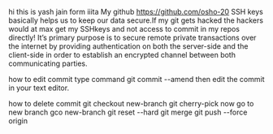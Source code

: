 hi this is yash jain form iiita My github https://github.com/osho-20 
SSH keys basically helps us to keep our data secure.If my git gets hacked the hackers would at max get my SSHkeys and not access to commit in my repos directly! It’s primary purpose is to secure remote private transactions over the internet by providing authentication on both the server-side and the client-side in order to establish an encrypted channel between both communicating parties.


how to edit commit type command git commit --amend then edit the commit in your text editor.


how to delete commit
git checkout new-branch
git cherry-pick <commit hash>
now go to new branch gco new-branch
git reset --hard <commit hash>
git merge <branch name>
git push --force origin <branch name>

